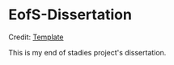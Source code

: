 # EofS-Dissertation

Credit: [Template](https://www.overleaf.com/latex/templates/phd-thesis-template-for-cambridge-university-engineering-department-cued-latex-xelatex-and-lualatex-support-v2-dot-1/kgfqybfnqkdf#.W3vQSNj7RTY)

This is my end of stadies project's dissertation.
